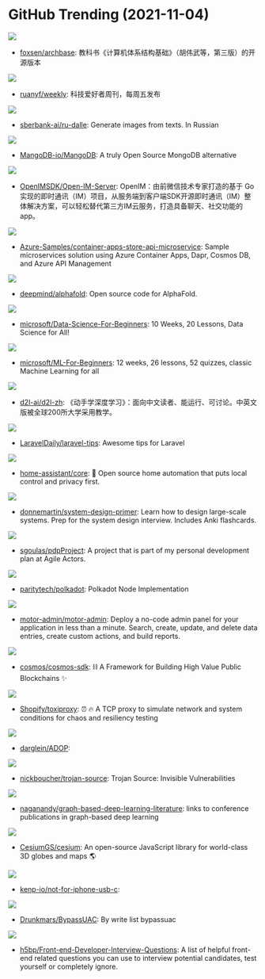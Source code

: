 # GitHub Trending (2021-11-04)

![](https://img.shields.io/badge/TeX-New%20141-green?style=flat-square&logo=appveyor)
- [foxsen/archbase](https://github.com/foxsen/archbase): 教科书《计算机体系结构基础》（胡伟武等，第三版）的开源版本

![](https://img.shields.io/badge/none-New%20134-green?style=flat-square&logo=appveyor)
- [ruanyf/weekly](https://github.com/ruanyf/weekly): 科技爱好者周刊，每周五发布

![](https://img.shields.io/badge/Jupyter%20Notebook-New%2098-green?style=flat-square&logo=appveyor)
- [sberbank-ai/ru-dalle](https://github.com/sberbank-ai/ru-dalle): Generate images from texts. In Russian

![](https://img.shields.io/badge/Go-New%20345-green?style=flat-square&logo=appveyor)
- [MangoDB-io/MangoDB](https://github.com/MangoDB-io/MangoDB): A truly Open Source MongoDB alternative

![](https://img.shields.io/badge/Go-New%20318-green?style=flat-square&logo=appveyor)
- [OpenIMSDK/Open-IM-Server](https://github.com/OpenIMSDK/Open-IM-Server): OpenIM：由前微信技术专家打造的基于 Go 实现的即时通讯（IM）项目，从服务端到客户端SDK开源即时通讯（IM）整体解决方案，可以轻松替代第三方IM云服务，打造具备聊天、社交功能的app。

![](https://img.shields.io/badge/Shell-New%2025-green?style=flat-square&logo=appveyor)
- [Azure-Samples/container-apps-store-api-microservice](https://github.com/Azure-Samples/container-apps-store-api-microservice): Sample microservices solution using Azure Container Apps, Dapr, Cosmos DB, and Azure API Management

![](https://img.shields.io/badge/Python-New%2035-green?style=flat-square&logo=appveyor)
- [deepmind/alphafold](https://github.com/deepmind/alphafold): Open source code for AlphaFold.

![](https://img.shields.io/badge/Jupyter%20Notebook-New%20385-green?style=flat-square&logo=appveyor)
- [microsoft/Data-Science-For-Beginners](https://github.com/microsoft/Data-Science-For-Beginners): 10 Weeks, 20 Lessons, Data Science for All!

![](https://img.shields.io/badge/Jupyter%20Notebook-New%20306-green?style=flat-square&logo=appveyor)
- [microsoft/ML-For-Beginners](https://github.com/microsoft/ML-For-Beginners): 12 weeks, 26 lessons, 52 quizzes, classic Machine Learning for all

![](https://img.shields.io/badge/Python-New%2060-green?style=flat-square&logo=appveyor)
- [d2l-ai/d2l-zh](https://github.com/d2l-ai/d2l-zh): 《动手学深度学习》：面向中文读者、能运行、可讨论。中英文版被全球200所大学采用教学。

![](https://img.shields.io/badge/none-New%2050-green?style=flat-square&logo=appveyor)
- [LaravelDaily/laravel-tips](https://github.com/LaravelDaily/laravel-tips): Awesome tips for Laravel

![](https://img.shields.io/badge/Python-New%20139-green?style=flat-square&logo=appveyor)
- [home-assistant/core](https://github.com/home-assistant/core): 🏡 Open source home automation that puts local control and privacy first.

![](https://img.shields.io/badge/Python-New%20325-green?style=flat-square&logo=appveyor)
- [donnemartin/system-design-primer](https://github.com/donnemartin/system-design-primer): Learn how to design large-scale systems. Prep for the system design interview. Includes Anki flashcards.

![](https://img.shields.io/badge/TypeScript-New%2031-green?style=flat-square&logo=appveyor)
- [sgoulas/pdpProject](https://github.com/sgoulas/pdpProject): A project that is part of my personal development plan at Agile Actors.

![](https://img.shields.io/badge/Rust-New%2010-green?style=flat-square&logo=appveyor)
- [paritytech/polkadot](https://github.com/paritytech/polkadot): Polkadot Node Implementation

![](https://img.shields.io/badge/Ruby-New%20112-green?style=flat-square&logo=appveyor)
- [motor-admin/motor-admin](https://github.com/motor-admin/motor-admin): Deploy a no-code admin panel for your application in less than a minute. Search, create, update, and delete data entries, create custom actions, and build reports.

![](https://img.shields.io/badge/Go-New%205-green?style=flat-square&logo=appveyor)
- [cosmos/cosmos-sdk](https://github.com/cosmos/cosmos-sdk): ⛓️ A Framework for Building High Value Public Blockchains ✨

![](https://img.shields.io/badge/Go-New%20189-green?style=flat-square&logo=appveyor)
- [Shopify/toxiproxy](https://github.com/Shopify/toxiproxy): ⏰ 🔥 A TCP proxy to simulate network and system conditions for chaos and resiliency testing

![](https://img.shields.io/badge/C%2B%2B-New%2079-green?style=flat-square&logo=appveyor)
- [darglein/ADOP](https://github.com/darglein/ADOP): 

![](https://img.shields.io/badge/SCSS-New%20163-green?style=flat-square&logo=appveyor)
- [nickboucher/trojan-source](https://github.com/nickboucher/trojan-source): Trojan Source: Invisible Vulnerabilities

![](https://img.shields.io/badge/Jupyter%20Notebook-New%208-green?style=flat-square&logo=appveyor)
- [naganandy/graph-based-deep-learning-literature](https://github.com/naganandy/graph-based-deep-learning-literature): links to conference publications in graph-based deep learning

![](https://img.shields.io/badge/JavaScript-New%203-green?style=flat-square&logo=appveyor)
- [CesiumGS/cesium](https://github.com/CesiumGS/cesium): An open-source JavaScript library for world-class 3D globes and maps 🌎

![](https://img.shields.io/badge/none-New%20124-green?style=flat-square&logo=appveyor)
- [kenp-io/not-for-iphone-usb-c](https://github.com/kenp-io/not-for-iphone-usb-c): 

![](https://img.shields.io/badge/none-New%2016-green?style=flat-square&logo=appveyor)
- [Drunkmars/BypassUAC](https://github.com/Drunkmars/BypassUAC): By write list bypassuac

![](https://img.shields.io/badge/Nunjucks-New%2039-green?style=flat-square&logo=appveyor)
- [h5bp/Front-end-Developer-Interview-Questions](https://github.com/h5bp/Front-end-Developer-Interview-Questions): A list of helpful front-end related questions you can use to interview potential candidates, test yourself or completely ignore.

